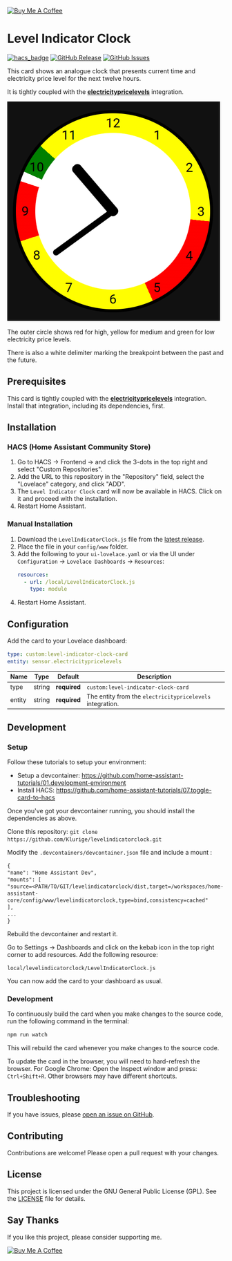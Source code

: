 [![Buy Me A Coffee](https://www.buymeacoffee.com/assets/img/custom_images/orange_img.png)](https://buymeacoffee.com/klurige)

# Level Indicator Clock
[![hacs_badge](https://img.shields.io/badge/HACS-Custom-41BDF5.svg?style=for-the-badge)](https://github.com/hacs/integration)
[![GitHub Release](https://img.shields.io/github/v/release/klurige/levelindicatorclock?style=for-the-badge)](https://github.com/Klurige/levelindicatorclock/releases)
[![GitHub Issues](https://img.shields.io/github/issues/klurige/levelindicatorclock?style=for-the-badge)](https://github.com/Klurige/levelindicatorclock/issues)

This card shows an analogue clock that presents current time and electricity price level for the next twelve hours.

It is tightly coupled with the **[electricitypricelevels](https://github.com/Klurige/electricitypricelevels)** integration.

<img alt="Clock Image" src="./clock_image.png"/>

The outer circle shows red for high, yellow for medium and green for low electricity price levels.

There is also a white delimiter marking the breakpoint between the past and the future.

## Prerequisites
This card is tightly coupled with the **[electricitypricelevels](https://github.com/Klurige/electricitypricelevels)** integration.
Install that integration, including its dependencies, first.

## Installation
### HACS (Home Assistant Community Store)
1. Go to HACS -> Frontend -> and click the 3-dots in the top right and select "Custom Repositories".
2. Add the URL to this repository in the "Repository" field, select the "Lovelace" category, and click "ADD".
3. The `Level Indicator Clock` card will now be available in HACS. Click on it and proceed with the installation.
4. Restart Home Assistant.

### Manual Installation
1. Download the `LevelIndicatorClock.js` file from the [latest release](https://github.com/Klurige/levelindicatorclock/releases).
2. Place the file in your `config/www` folder.
3. Add the following to your `ui-lovelace.yaml` or via the UI under `Configuration` -> `Lovelace Dashboards` -> `Resources`:
   ```yaml
   resources:
     - url: /local/LevelIndicatorClock.js
       type: module
   ```
4. Restart Home Assistant.

## Configuration
Add the card to your Lovelace dashboard:
```yaml
type: custom:level-indicator-clock-card
entity: sensor.electricitypricelevels
```

| Name | Type | Default | Description |
|------|------|---------|-------------|
| type | string | **required** | `custom:level-indicator-clock-card` |
| entity | string | **required** | The entity from the `electricitypricelevels` integration. |

## Development
### Setup
Follow these tutorials to setup your environment: 
  * Setup a devcontainer: https://github.com/home-assistant-tutorials/01.development-environment
  * Install HACS: https://github.com/home-assistant-tutorials/07.toggle-card-to-hacs

Once you've got your devcontainer running, you should install the dependencies as above.

Clone this repository: `git clone https://github.com/Klurige/levelindicatorclock.git`

Modify the `.devcontainers/devcontainer.json` file and include a mount :
```
{
"name": "Home Assistant Dev",
"mounts": [
"source=<PATH/TO/GIT/levelindicatorclock/dist,target=/workspaces/home-assistant-core/config/www/levelindicatorclock,type=bind,consistency=cached"
],
...
}
```
Rebuild the devcontainer and restart it.

Go to Settings -> Dashboards and click on the kebab icon in the top right corner to add resources.
Add the following resource:
```
local/levelindicatorclock/LevelIndicatorClock.js
```

You can now add the card to your dashboard as usual.

### Development
To continuously build the card when you make changes to the source code, run the following command in the terminal:
```bash
npm run watch
```
This will rebuild the card whenever you make changes to the source code.

To update the card in the browser, you will need to hard-refresh the browser.
For Google Chrome: Open the Inspect window and press: `Ctrl+Shift+R`.
Other browsers may have different shortcuts.

## Troubleshooting
If you have issues, please [open an issue on GitHub](https://github.com/Klurige/levelindicatorclock/issues).

## Contributing
Contributions are welcome! Please open a pull request with your changes.

## License
This project is licensed under the GNU General Public License (GPL). See the [LICENSE](LICENSE) file for details.

## Say Thanks
If you like this project, please consider supporting me.

[![Buy Me A Coffee](https://www.buymeacoffee.com/assets/img/custom_images/orange_img.png)](https://buymeacoffee.com/klurige)
